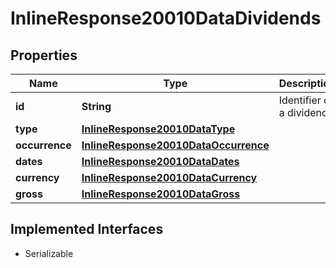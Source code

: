 

# InlineResponse20010DataDividends


## Properties

Name | Type | Description | Notes
------------ | ------------- | ------------- | -------------
**id** | **String** | Identifier of a dividend. |  [optional]
**type** | [**InlineResponse20010DataType**](InlineResponse20010DataType.md) |  |  [optional]
**occurrence** | [**InlineResponse20010DataOccurrence**](InlineResponse20010DataOccurrence.md) |  |  [optional]
**dates** | [**InlineResponse20010DataDates**](InlineResponse20010DataDates.md) |  |  [optional]
**currency** | [**InlineResponse20010DataCurrency**](InlineResponse20010DataCurrency.md) |  |  [optional]
**gross** | [**InlineResponse20010DataGross**](InlineResponse20010DataGross.md) |  |  [optional]


## Implemented Interfaces

* Serializable


